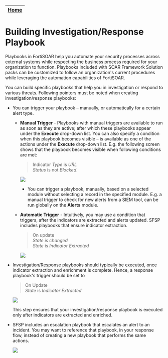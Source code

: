 | [Home](https://github.com/fortinet-fortisoar/solution-pack-soar-framework/blob/release/1.1.0/README.md) |
|--------------------------------------------|

# Building Investigation/Response Playbook

Playbooks in FortiSOAR help you automate your security processes across external systems while respecting the business process required for your organization to function. Playbooks included with SOAR Framework Solution packs can be customized to follow an organization's current procedures while leveraging the automation capabilities of FortiSOAR.

You can build specific playbooks that help you in investigation or respond to various threats. Following pointers must be noted when creating investigation/response playbooks:

- You can trigger your playbook &ndash; manually, or automatically for a certain alert type.
    * **Manual Trigger** - Playbooks with manual triggers are available to run as soon as they are active; after which these playbooks appear under the **Execute** drop-down list. You can also specify a condition when this playbook becomes visible &ndash; is available as one of the actions under the **Execute** drop-down list. E.g. the following screen shows that the playbook becomes visible when following conditions are met:

        >Indicator *Type* is *URL*  
        >*Status* is not *Blocked*.

        ![](https://github.com/fortinet-fortisoar/solution-pack-soar-framework/blob/release/1.1.0/docs/res/playbook-manual-trigger-display-conditions.png)

        * You can trigger a playbook, manually, based on a selected module without selecting a record in the specified module. E.g. a manual trigger to check for new alerts from a SIEM tool, can be run globally on the **Alerts** module.

    * **Automatic Trigger** - Intuitively, you may use a condition that triggers, after the indicators are extracted and alerts updated. SFSP includes playbooks that ensure indicator extraction.

        >On update  
        >*State* *is changed*     
        >*State* is *Indicator Extracted*

        ![](https://github.com/fortinet-fortisoar/solution-pack-soar-framework/blob/release/1.1.0/docs/res/post-update-state-indicator-extracted.png)

- Investigation/Response playbooks should typically be executed, once indicator extraction and enrichment is complete. Hence, a response playbook's trigger should be set to

    >On Update  
    >*State* is *Indicator Extracted*
    
    ![](https://github.com/fortinet-fortisoar/solution-pack-soar-framework/blob/release/1.1.0/docs/res/on-update-state-indicator-extracted.png)

    This step ensures that your investigation/response playbook is executed only after indicators are extracted and enriched.

- SFSP includes an escalation playbook that escalates an alert to an incident. You may want to reference that playbook, in your response flow, instead of creating a new playbook that performs the same actions.

    ![](https://github.com/fortinet-fortisoar/solution-pack-soar-framework/blob/release/1.1.0/docs/res/reference-playbook-escalate-to-incident.png)